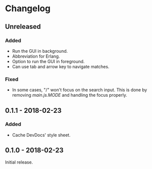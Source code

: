 # Changelog


## Unreleased

### Added

- Run the GUI in background.
- Abbreviation for Erlang.
- Option to run the GUI in foreground.
- Can use tab and arrow key to navigate matches.

### Fixed

- In some cases, "/" won't focus on the search input. This is done by removing _main.js.MODE_ and handling the focus properly.


## 0.1.1 - 2018-02-23

### Added

- Cache DevDocs' style sheet.


## 0.1.0 - 2018-02-23

Initial release.
